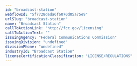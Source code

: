 ```yaml
---
id: "broadcast-station"
webflowId: "5f7728deda6f6070d05a75e9"
urlSlug: "broadcast-station"
name: "Broadcast Station"
callToActionLink: "http://fcc.gov/licensing"
callToActionText: ""
issuingAgency: "Federal Communications Commission"
issuingDivision: "undefined"
divisionPhone: "undefined"
industryId: "Broadcast Station"
licenseCertificationClassification: "LICENSE/REGULATIONS"
---
```


